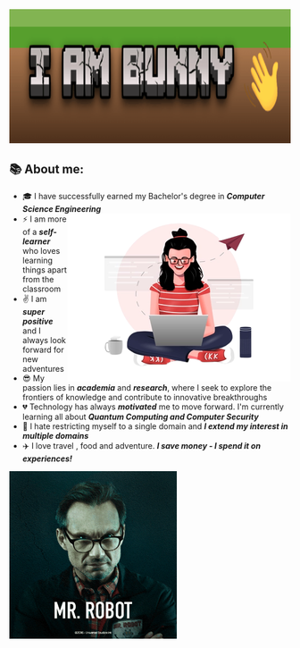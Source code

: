 
<img src="Bunny.gif" width="1280" height="240">

## 📚 About me:


- :mortar_board: I have successfully earned my Bachelor's degree in ***Computer Science Engineering*** <img align="right" width="400" src="c2.png">
- :zap: I am more of a ***self-learner*** who loves learning things apart from the classroom
- :v: I am ***super positive*** and I always look forward for new adventures 
- :sunglasses: My passion lies in ***academia*** and ***research***, where I seek to explore the frontiers of knowledge and contribute to innovative breakthroughs
- :broken_heart: Technology has always ***motivated*** me to move forward.  I'm currently learning all about ***Quantum Computing and Computer Security***
- :open_hands: I hate restricting myself to a single domain and ***I extend my interest in multiple domains***
- :airplane: I love travel , food and adventure. ***I save money - I spend it on experiences!***
<img align="left" width="300" src="robo.gif">






